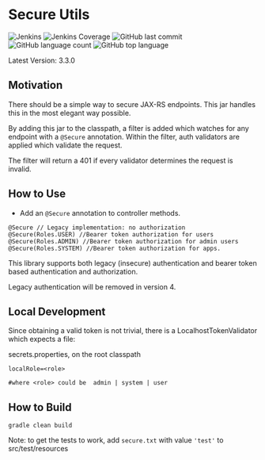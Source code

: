  # Secure Utils
![Jenkins](https://img.shields.io/jenkins/build/http/trevorism-build.eastus.cloudapp.azure.com/secure-utils)
![Jenkins Coverage](https://img.shields.io/jenkins/coverage/jacoco/http/trevorism-build.eastus.cloudapp.azure.com/secure-utils)
![GitHub last commit](https://img.shields.io/github/last-commit/trevorism/secure-utils)
![GitHub language count](https://img.shields.io/github/languages/count/trevorism/secure-utils)
![GitHub top language](https://img.shields.io/github/languages/top/trevorism/secure-utils)
 
Latest Version: 3.3.0

## Motivation

There should be a simple way to secure JAX-RS endpoints. This jar handles this in the most elegant way possible.

By adding this jar to the classpath, a filter is added which watches for any endpoint with a `@Secure` annotation.
Within the filter, auth validators are applied which validate the request. 

The filter will return a 401 if every validator determines the request is invalid. 

## How to Use 
* Add an `@Secure` annotation to controller methods.

```
@Secure // Legacy implementation: no authorization
@Secure(Roles.USER) //Bearer token authorization for users 
@Secure(Roles.ADMIN) //Bearer token authorization for admin users
@Secure(Roles.SYSTEM) //Bearer token authorization for apps.
```

This library supports both legacy (insecure) authentication and bearer token based authentication and authorization.

Legacy authentication will be removed in version 4.

## Local Development
Since obtaining a valid token is not trivial, there is a LocalhostTokenValidator which expects a file:

secrets.properties, on the root classpath
```properties
localRole=<role>

#where <role> could be  admin | system | user
```

## How to Build
`gradle clean build`

Note: to get the tests to work, add `secure.txt` with value `'test'` to src/test/resources